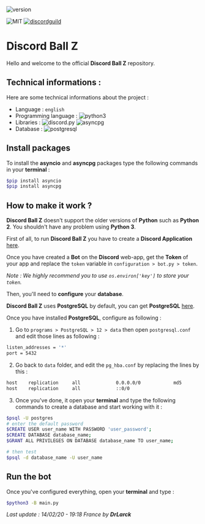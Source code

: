 ![version](https://img.shields.io/badge/version-3.0.3-orange.svg)

![MIT](https://img.shields.io/github/license/DrLarck/discordballz)
[![discordguild](https://discordapp.com/api/guilds/531560539638202368/widget.png)](https://discord.gg/gwpJgtS)

# Discord Ball Z

Hello and welcome to the official **Discord Ball Z** repository.

## Technical informations :

Here are some technical informations about the project :

- Language : `english`
- Programming language : ![python3](https://img.shields.io/badge/python-3.7-yellow.svg)
- Libraries : ![discord.py](https://img.shields.io/badge/discord-py-blue.svg) ![asyncpg](https://img.shields.io/badge/async-pg-blue.svg?logo=postgresql)
- Database : ![postgresql](https://img.shields.io/badge/postgre-sql-blue.svg?logo=postgresql)

## Install packages

To install the **asyncio** and **asyncpg** packages type the following commands in your **terminal** :
```bash
$pip install asyncio
$pip install asyncpg
```
## How to make it work ?

**Discord Ball Z** doesn't support the older versions of **Python** such as **Python 2**. You shouldn't have any problem using **Python 3**.

First of all, to run **Discord Ball Z** you have to create a **Discord Application** [here](https://discordapp.com/developers/applications/).

Once you have created a **Bot** on the **Discord** web-app, get the **Token** of your app and replace the `token` variable in `configuration > bot.py > token`.

*Note : We highly recommend you to use `os.environ['key']` to store your `token`.*

Then, you'll need to **configure** your **database**.

**Discord Ball Z** uses **PostgreSQL** by default, you can get **PostgreSQL** [here](https://www.postgresql.org/download/).

Once you have installed **PostgreSQL**, configure as following :

1. Go to `programs > PostgreSQL > 12 > data` then open `postgresql.conf` and edit those lines as following :

```bash
listen_addresses = '*'
port = 5432
```

2. Go back to `data` folder, and edit the `pg_hba.conf` by replacing the lines by this :

```bash
host    replication     all             0.0.0.0/0            md5
host    replication     all             ::0/0                
```

3. Once you've done, it open your **terminal** and type the following commands to create a database and start working with it :

```bash
$psql -U postgres
# enter the default password
$CREATE USER user_name WITH PASSWORD 'user_password';
$CREATE DATABASE database_name;
$GRANT ALL PRIVILEGES ON DATABASE database_name TO user_name;

# then test 
$psql -d database_name -U user_name
```

## Run the bot

Once you've configured everything, open your **terminal** and type :

```bash
$python3 -B main.py
```

*Last update : 14/02/20 - 19:18 France by **DrLarck***
